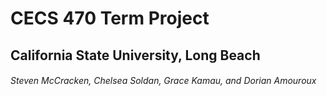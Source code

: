 # CECS 470 Term Project
## California State University, Long Beach
###### Steven McCracken, Chelsea Soldan, Grace Kamau, and Dorian Amouroux

